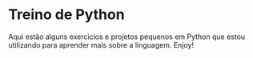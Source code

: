 # Treino de Python

Aqui estão alguns exercicios e projetos pequenos em Python que estou utilizando para aprender mais sobre a linguagem.
Enjoy!

